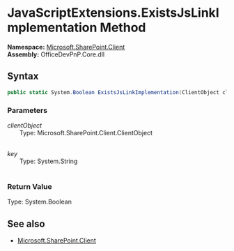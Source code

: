 # JavaScriptExtensions.ExistsJsLinkImplementation Method  
**Namespace:** [Microsoft.SharePoint.Client](Microsoft.SharePoint.Client.md)  
**Assembly:** OfficeDevPnP.Core.dll  
## Syntax
```C#
public static System.Boolean ExistsJsLinkImplementation(ClientObject clientObject, String key)
```
### Parameters
*clientObject*  
&emsp;&emsp;Type: Microsoft.SharePoint.Client.ClientObject  
&emsp;&emsp;  
  
*key*  
&emsp;&emsp;Type: System.String  
&emsp;&emsp;  
  
### Return Value
Type: System.Boolean  

## See also
- [Microsoft.SharePoint.Client](Microsoft.SharePoint.Client.md)
